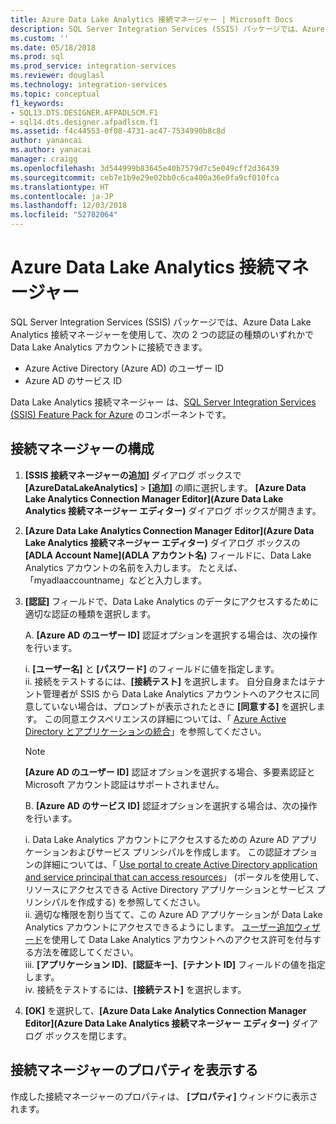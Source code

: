 ```yaml
---
title: Azure Data Lake Analytics 接続マネージャー | Microsoft Docs
description: SQL Server Integration Services (SSIS) パッケージでは、Azure Data Lake Analytics 接続マネージャーを使用して、Data Lake Analytics アカウントに接続できます。
ms.custom: ''
ms.date: 05/18/2018
ms.prod: sql
ms.prod_service: integration-services
ms.reviewer: douglasl
ms.technology: integration-services
ms.topic: conceptual
f1_keywords:
- SQL13.DTS.DESIGNER.AFPADLSCM.F1
- sql14.dts.designer.afpadlscm.f1
ms.assetid: f4c44553-0f08-4731-ac47-7534990b8c8d
author: yanancai
ms.author: yanacai
manager: craigg
ms.openlocfilehash: 3d544999b83645e40b7579d7c5e049cff2d36439
ms.sourcegitcommit: ceb7e1b9e29e02bb0c6ca400a36e0fa9cf010fca
ms.translationtype: HT
ms.contentlocale: ja-JP
ms.lasthandoff: 12/03/2018
ms.locfileid: "52782064"
---
```

# <a name="azure-data-lake-analytics-connection-manager"></a>Azure Data Lake Analytics 接続マネージャー

SQL Server Integration Services (SSIS) パッケージでは、Azure Data Lake Analytics 接続マネージャーを使用して、次の 2 つの認証の種類のいずれかで Data Lake Analytics アカウントに接続できます。
-   Azure Active Directory (Azure AD) のユーザー ID
-   Azure AD のサービス ID 

Data Lake Analytics 接続マネージャー は、[SQL Server Integration Services (SSIS) Feature Pack for Azure](../../integration-services/azure-feature-pack-for-integration-services-ssis.md) のコンポーネントです。
 
## <a name="configure-the-connection-manager"></a>接続マネージャーの構成

1. **[SSIS 接続マネージャーの追加]** ダイアログ ボックスで **[AzureDataLakeAnalytics]** > **[追加]** の順に選択します。 **[Azure Data Lake Analytics Connection Manager Editor]\(Azure Data Lake Analytics 接続マネージャー エディター\)** ダイアログ ボックスが開きます。
  
2. **[Azure Data Lake Analytics Connection Manager Editor]\(Azure Data Lake Analytics 接続マネージャー エディター\)** ダイアログ ボックスの **[ADLA Account Name]\(ADLA アカウント名\)** フィールドに、Data Lake Analytics アカウントの名前を入力します。 たとえば、「myadlaaccountname」などと入力します。
  
3. **[認証]** フィールドで、Data Lake Analytics のデータにアクセスするために適切な認証の種類を選択します。

   A. **[Azure AD のユーザー ID]** 認証オプションを選択する場合は、次の操作を行います。
   
      i. **[ユーザー名]** と **[パスワード]** のフィールドに値を指定します。    
      ii. 接続をテストするには、**[接続テスト]** を選択します。 自分自身またはテナント管理者が SSIS から Data Lake Analytics アカウントへのアクセスに同意していない場合は、プロンプトが表示されたときに **[同意する]** を選択します。 この同意エクスペリエンスの詳細については、「 [Azure Active Directory とアプリケーションの統合](https://docs.microsoft.com/azure/active-directory/active-directory-integrating-applications#updating-an-application)」を参照してください。
    
   > [!NOTE] 
   > **[Azure AD のユーザー ID]** 認証オプションを選択する場合、多要素認証と Microsoft アカウント認証はサポートされません。
    
   B. **[Azure AD のサービス ID]** 認証オプションを選択する場合は、次の操作を行います。
   
      i. Data Lake Analytics アカウントにアクセスするための Azure AD アプリケーションおよびサービス プリンシパルを作成します。 この認証オプションの詳細については、「 [Use portal to create Active Directory application and service principal that can access resources](https://docs.microsoft.com/azure/azure-resource-manager/resource-group-create-service-principal-portal)」 (ポータルを使用して、リソースにアクセスできる Active Directory アプリケーションとサービス プリンシパルを作成する) を参照してください。    
      ii. 適切な権限を割り当てて、この Azure AD アプリケーションが Data Lake Analytics アカウントにアクセスできるようにします。 [ユーザー追加ウィザード](https://docs.microsoft.com/azure/data-lake-analytics/data-lake-analytics-manage-use-portal#add-a-new-user)を使用して Data Lake Analytics アカウントへのアクセス許可を付与する方法を確認してください。    
      iii. **[アプリケーション ID]**、**[認証キー]**、**[テナント ID]** フィールドの値を指定します。    
      iv. 接続をテストするには、**[接続テスト]** を選択します。  

4. **[OK]** を選択して、**[Azure Data Lake Analytics Connection Manager Editor]\(Azure Data Lake Analytics 接続マネージャー エディター\)** ダイアログ ボックスを閉じます。  

## <a name="view-the-properties-of-the-connection-manager"></a>接続マネージャーのプロパティを表示する
作成した接続マネージャーのプロパティは、 **[プロパティ]** ウィンドウに表示されます。  
  
  
